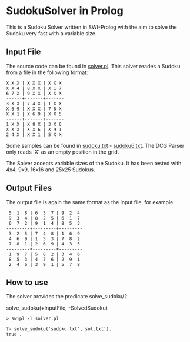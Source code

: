 # SudokuSolver in Prolog

This is a Sudoku Solver written in SWI-Prolog with the aim to solve the Sudoku very fast with a variable size.

## Input File

The source code can be found in [solver.pl](solver.pl). This solver reades a Sudoku from a file in the following format:

```
X X X | X X X | X X X 
X X 4 | 8 X X | X 1 7 
6 7 X | 9 X X | X X X 
------+-------+------- 
3 X X | 7 4 X | 1 X X 
X 6 9 | X X X | 7 8 X 
X X 1 | X 6 9 | X X 5 
------+-------+------- 
1 X X | X 8 X | 3 X 6 
X X X | X X 6 | X 9 1 
2 4 X | X X 1 | 5 X X
```
Some samples can be found in [sudoku.txt](sudoku.txt) - [sudoku6.txt](sudoku6.txt). The DCG Parser only reads 'X' as an empty position in the grid. 

The Solver accepts variable sizes of the Sudoku. It has been tested with 4x4, 9x9, 16x16 and 25x25 Sudokus.


## Output Files

The output file is again the same format as the input file, for example:

```
 5  1  8 | 6  3  7 | 9  2  4 
 9  3  4 | 8  2  5 | 6  1  7 
 6  7  2 | 9  1  4 | 8  5  3 
---------+---------+---------
 3  2  5 | 7  4  8 | 1  6  9 
 4  6  9 | 1  5  3 | 7  8  2 
 7  8  1 | 2  6  9 | 4  3  5 
---------+---------+---------
 1  9  7 | 5  8  2 | 3  4  6 
 8  5  3 | 4  7  6 | 2  9  1 
 2  4  6 | 3  9  1 | 5  7  8 

```


## How to use

The solver provides the predicate solve_sudoku/2

solve_sudoku(+InputFile, -SolvedSudoku)

```
> swipl -l solver.pl

?- solve_sudoku('sudoku.txt','sol.txt').
true .
```
